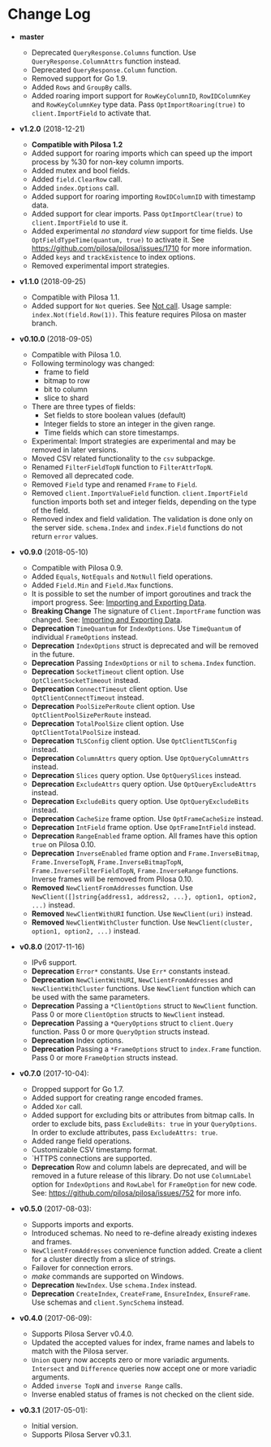 # Change Log

* **master**
    * Deprecated `QueryResponse.Columns` function. Use `QueryResponse.ColumnAttrs` function instead.
    * Deprecated `QueryResponse.Column` function.
    * Removed support for Go 1.9.
    * Added `Rows` and `GroupBy` calls.
    * Added roaring import support for `RowKeyColumnID`, `RowIDColumnKey` and `RowKeyColumnKey` type data. Pass `OptImportRoaring(true)` to `client.ImportField` to activate that.

* **v1.2.0** (2018-12-21)
    * **Compatible with Pilosa 1.2**
    * Added support for roaring imports which can speed up the import process by %30 for non-key column imports.
    * Added mutex and bool fields.
    * Added `field.ClearRow` call.
    * Added `index.Options` call.
    * Added support for roaring importing `RowIDColumnID` with timestamp data.
    * Added support for clear imports. Pass `OptImportClear(true)` to `client.ImportField` to use it.
    * Added experimental *no standard view* support for time fields. Use `OptFieldTypeTime(quantum, true)` to activate it. See https://github.com/pilosa/pilosa/issues/1710 for more information.
    * Added `keys` and `trackExistence` to index options.
    * Removed experimental import strategies.

* **v1.1.0** (2018-09-25)
    * Compatible with Pilosa 1.1.
    * Added support for `Not` queries. See [Not call](https://www.pilosa.com/docs/master/query-language/#not). Usage sample: `index.Not(field.Row(1))`. This feature requires Pilosa on master branch.

* **v0.10.0** (2018-09-05)
    * Compatible with Pilosa 1.0.
    * Following terminology was changed:
        * frame to field
        * bitmap to row
        * bit to column
        * slice to shard
    * There are three types of fields:
        * Set fields to store boolean values (default)
        * Integer fields to store an integer in the given range.
        * Time fields which can store timestamps.
    * Experimental: Import strategies are experimental and may be removed in later versions.
    * Moved CSV related functionality to the `csv` subpackge.
    * Renamed `FilterFieldTopN` function to `FilterAttrTopN`.
    * Removed all deprecated code.
    * Removed `Field` type and renamed `Frame` to `Field`.
    * Removed `client.ImportValueField` function. `client.ImportField` function imports both set and integer fields, depending on the type of the field.
    * Removed index and field validation. The validation is done only on the server side. `schema.Index` and `index.Field` functions do not return `error` values.

* **v0.9.0** (2018-05-10)
    * Compatible with Pilosa 0.9.
    * Added `Equals`, `NotEquals` and `NotNull` field operations.
    * Added `Field.Min` and `Field.Max` functions.
    * It is possible to set the number of import goroutines and track the import progress. See: [Importing and Exporting Data](docs/imports-exports.md).
    * **Breaking Change** The signature of `Client.ImportFrame` function was changed. See: [Importing and Exporting Data](docs/imports-exports.md).
    * **Deprecation** `TimeQuantum` for `IndexOptions`. Use `TimeQuantum` of individual `FrameOptions` instead.
    * **Deprecation** `IndexOptions` struct is deprecated and will be removed in the future.
    * **Deprecation** Passing `IndexOptions` or `nil` to `schema.Index` function.
    * **Deprecation** `SocketTimeout` client option. Use `OptClientSocketTimeout` instead.
    * **Deprecation** `ConnectTimeout` client option. Use `OptClientConnectTimeout` instead.
    * **Deprecation** `PoolSizePerRoute` client option. Use `OptClientPoolSizePerRoute` instead.
    * **Deprecation** `TotalPoolSize` client option. Use `OptClientTotalPoolSize` instead.
    * **Deprecation** `TLSConfig` client option. Use `OptClientTLSConfig` instead.
    * **Deprecation** `ColumnAttrs` query option. Use `OptQueryColumnAttrs` instead.
    * **Deprecation** `Slices` query option. Use `OptQuerySlices` instead.
    * **Deprecation** `ExcludeAttrs` query option. Use `OptQueryExcludeAttrs` instead.
    * **Deprecation** `ExcludeBits` query option. Use `OptQueryExcludeBits` instead.
    * **Deprecation** `CacheSize` frame option. Use `OptFrameCacheSize` instead.
    * **Deprecation** `IntField` frame option. Use `OptFrameIntField` instead.
    * **Deprecation** `RangeEnabled` frame option. All frames have this option `true` on Pilosa 0.10.
    * **Deprecation** `InverseEnabled` frame option and `Frame.InverseBitmap`, `Frame.InverseTopN`, `Frame.InverseBitmapTopN`, `Frame.InverseFilterFieldTopN`, `Frame.InverseRange` functions. Inverse frames will be removed from Pilosa 0.10.
    * **Removed** `NewClientFromAddresses` function. Use `NewClient([]string{address1, address2, ...}, option1, option2, ...)` instead.
    * **Removed** `NewClientWithURI` function. Use `NewClient(uri)` instead.
    * **Removed** `NewClientWithCluster` function. Use `NewClient(cluster, option1, option2, ...)` instead.

* **v0.8.0** (2017-11-16)
    * IPv6 support.
    * **Deprecation** `Error*` constants. Use `Err*` constants instead.
    * **Deprecation** `NewClientWithURI`, `NewClientFromAddresses` and `NewClientWithCluster` functions. Use `NewClient` function which can be used with the same parameters.
    * **Deprecation** Passing a `*ClientOptions` struct to `NewClient` function. Pass 0 or more `ClientOption` structs to `NewClient` instead.
    * **Deprecation** Passing a `*QueryOptions` struct to `client.Query` function. Pass 0 or more `QueryOption` structs instead.
    * **Deprecation** Index options.
    * **Deprecation** Passing a `*FrameOptions` struct to `index.Frame` function. Pass 0 or more `FrameOption` structs instead.

* **v0.7.0** (2017-10-04):
    * Dropped support for Go 1.7.
    * Added support for creating range encoded frames.
    * Added `Xor` call.
    * Added support for excluding bits or attributes from bitmap calls. In order to exclude bits, pass `ExcludeBits: true` in your `QueryOptions`. In order to exclude attributes, pass `ExcludeAttrs: true`.
    * Added range field operations.
    * Customizable CSV timestamp format.
    * `HTTPS connections are supported.
    * **Deprecation** Row and column labels are deprecated, and will be removed in a future release of this library. Do not use `ColumnLabel` option for `IndexOptions` and `RowLabel` for `FrameOption` for new code. See: https://github.com/pilosa/pilosa/issues/752 for more info.

* **v0.5.0** (2017-08-03):
    * Supports imports and exports.
    * Introduced schemas. No need to re-define already existing indexes and frames.
    * `NewClientFromAddresses` convenience function added. Create a client for a
      cluster directly from a slice of strings.
    * Failover for connection errors.
    * *make* commands are supported on Windows.
    * **Deprecation** `NewIndex`. Use `schema.Index` instead.
    * **Deprecation** `CreateIndex`, `CreateFrame`, `EnsureIndex`, `EnsureFrame`. Use schemas and `client.SyncSchema` instead.

* **v0.4.0** (2017-06-09):
    * Supports Pilosa Server v0.4.0.
    * Updated the accepted values for index, frame names and labels to match with the Pilosa server.
    * `Union` query now accepts zero or more variadic arguments. `Intersect` and `Difference` queries now accept one or more variadic arguments.
    * Added `inverse TopN` and `inverse Range` calls.
    * Inverse enabled status of frames is not checked on the client side.

* **v0.3.1** (2017-05-01):
    * Initial version.
    * Supports Pilosa Server v0.3.1.
